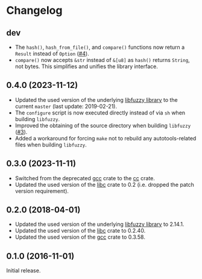 # Changelog

## dev

* The `hash()`, `hash_from_file()`, and `compare()` functions now return a
  `Result` instead of `Option`
  ([#4](https://github.com/s3rvac/ssdeep-rs/issues/4)).
* `compare()` now accepts `&str` instead of `&[u8]` as `hash()` returns
  `String`, not bytes. This simplifies and unifies the library interface.

## 0.4.0 (2023-11-12)

* Updated the used version of the underlying [libfuzzy
  library](https://ssdeep-project.github.io/ssdeep/) to the current `master`
  (last update: 2019-02-21).
* The `configure` script is now executed directly instead of via `sh` when
  building `libfuzzy`.
* Improved the obtaining of the source directory when building `libfuzzy`
  ([#3](https://github.com/s3rvac/ssdeep-rs/issues/3)).
* Added a workaround for forcing `make` not to rebuild any autotools-related
  files when building `libfuzzy`.

## 0.3.0 (2023-11-11)

* Switched from the deprecated [gcc](https://crates.io/crates/gcc) crate to
  the [cc](https://crates.io/crates/cc) crate.
* Updated the used version of the [libc](https://crates.io/crates/libc) crate
  to 0.2 (i.e. dropped the patch version requirement).

## 0.2.0 (2018-04-01)

* Updated the used version of the underlying [libfuzzy
  library](https://ssdeep-project.github.io/ssdeep/) to 2.14.1.
* Updated the used version of the [libc](https://crates.io/crates/libc) crate
  to 0.2.40.
* Updated the used version of the [gcc](https://crates.io/crates/gcc) crate to
  0.3.58.

## 0.1.0 (2016-11-01)

Initial release.
